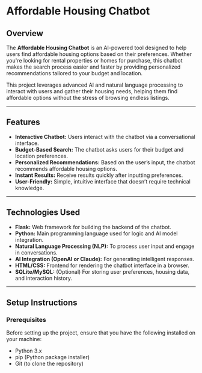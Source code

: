 # Affordable Housing Chatbot

## Overview
The **Affordable Housing Chatbot** is an AI-powered tool designed to help users find affordable housing options based on their preferences. Whether you're looking for rental properties or homes for purchase, this chatbot makes the search process easier and faster by providing personalized recommendations tailored to your budget and location.

This project leverages advanced AI and natural language processing to interact with users and gather their housing needs, helping them find affordable options without the stress of browsing endless listings.

---

## Features
- **Interactive Chatbot:** Users interact with the chatbot via a conversational interface.
- **Budget-Based Search:** The chatbot asks users for their budget and location preferences.
- **Personalized Recommendations:** Based on the user’s input, the chatbot recommends affordable housing options.
- **Instant Results:** Receive results quickly after inputting preferences.
- **User-Friendly:** Simple, intuitive interface that doesn’t require technical knowledge.

---

## Technologies Used
- **Flask:** Web framework for building the backend of the chatbot.
- **Python:** Main programming language used for logic and AI model integration.
- **Natural Language Processing (NLP):** To process user input and engage in conversations.
- **AI Integration (OpenAI or Claude):** For generating intelligent responses.
- **HTML/CSS:** Frontend for rendering the chatbot interface in a browser.
- **SQLite/MySQL:** (Optional) For storing user preferences, housing data, and interaction history.

---

## Setup Instructions

### Prerequisites
Before setting up the project, ensure that you have the following installed on your machine:
- Python 3.x
- pip (Python package installer)
- Git (to clone the repository)






